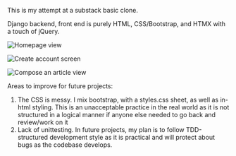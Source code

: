 This is my attempt at a substack basic clone.

Django backend, front end is purely HTML, CSS/Bootstrap, and HTMX with a touch of jQuery.


![Homepage view](https://i.imgur.com/TKBCAEz.gif)

![Create account screen](https://i.imgur.com/YSfWliw.gif)

![Compose an article view](https://i.imgur.com/bBQXn2j.png)


Areas to improve for future projects:
1) The CSS is messy. I mix bootstrap, with a styles.css sheet, as well as in-html styling. This is an unacceptable practice in the real world as it is not structured in a logical manner if anyone else needed to go back and review/work on it
2) Lack of unittesting. In future projects, my plan is to follow TDD-structured development style as it is practical and will protect about bugs as the codebase develops.
